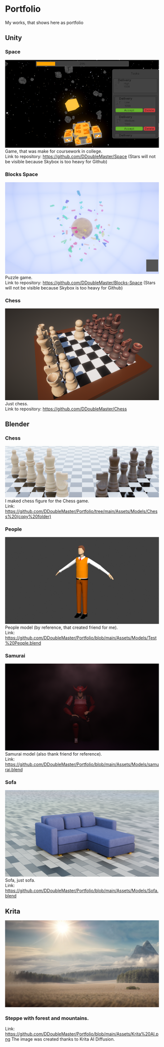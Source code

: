 # Portfolio
My works, that shows here as portfolio

## Unity
### Space
![Space](https://github.com/DDoubleMaster/Portfolio/blob/main/Assets/Space.png)  
Game, that was make for coursework in college.  
Link to repository: https://github.com/DDoubleMaster/Space (Stars will not be visible because Skybox is too heavy for Github)

### Blocks Space
![Puzzle](https://github.com/DDoubleMaster/Portfolio/blob/main/Assets/Blocks%20Space.png)  
Puzzle game.  
Link to repository: https://github.com/DDoubleMaster/Blocks-Space (Stars will not be visible because Skybox is too heavy for Github)

### Chess
![Chess](https://github.com/DDoubleMaster/Portfolio/blob/main/Assets/Chess.png)  
Just chess.  
Link to repository: https://github.com/DDoubleMaster/Chess

## Blender
### Chess
![Chess](https://github.com/DDoubleMaster/Portfolio/blob/main/Assets/Chess%20piece.png)
I maked chess figure for the Chess game.  
Link: https://github.com/DDoubleMaster/Portfolio/tree/main/Assets/Models/Chess%20(copy%20folder)

### People
![People](https://github.com/DDoubleMaster/Portfolio/blob/main/Assets/People.png)
People model (by reference, that created friend for me).  
Link: https://github.com/DDoubleMaster/Portfolio/blob/main/Assets/Models/Test%20People.blend

### Samurai
![Samurai](https://github.com/DDoubleMaster/Portfolio/blob/main/Assets/Samurai.png)
Samurai model (also thank friend for reference).  
Link: https://github.com/DDoubleMaster/Portfolio/blob/main/Assets/Models/samurai.blend

### Sofa
![Sofa](https://github.com/DDoubleMaster/Portfolio/blob/main/Assets/Sofa.png)
Sofa, just sofa.  
Link: https://github.com/DDoubleMaster/Portfolio/blob/main/Assets/Models/Sofa.blend

## Krita
![Steppe](https://github.com/DDoubleMaster/Portfolio/blob/main/Assets/Krita%20AI.png)
### Steppe with forest and mountains.  
Link: https://github.com/DDoubleMaster/Portfolio/blob/main/Assets/Krita%20AI.png
The image was created thanks to Krita AI Diffusion.
